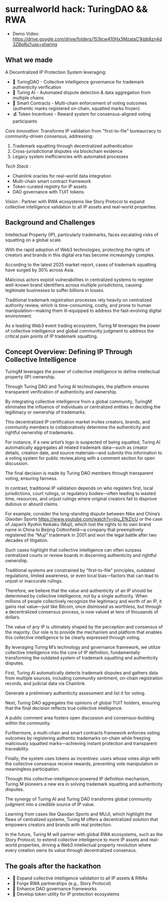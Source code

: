 # surrealworld hack: TuringDAO && RWA

* Demo Video: https://drive.google.com/drive/folders/153tcw410Hx3MzataC1kbb8zn4d3ZBpRu?usp=sharing

## What we made

A Decentralized IP Protection System leveraging:

- 🧠 TuringDAO - Collective intelligence governance for trademark authenticity verification
- 🤖 Turing AI - Automated dispute detection & data aggregation from multiple chains
- 🔗 Smart Contracts - Multi-chain enforcement of voting outcomes (authentic marks registered on-chain, squatted marks frozen)
- 💰 Token Incentives - Reward system for consensus-aligned voting participants

*Core Innovation*: Transforms IP validation from "first-to-file" bureaucracy to community-driven consensus, addressing:

1. Trademark squatting through decentralized authentication
2. Cross-jurisdictional disputes via blockchain evidence
3. Legacy system inefficiencies with automated processes

*Tech Stack* :

- Chainlink oracles for real-world data integration
- Multi-chain smart contract framework
- Token-curated registry for IP assets
- DAO governance with TUIT tokens

*Vision* : Partner with RWA ecosystems like Story Protocol to expand collective intelligence validation to all IP assets and real-world properties.

## Background and Challenges

Intellectual Property (IP), particularly trademarks, faces escalating risks of squatting on a global scale.

With the rapid adoption of Web3 technologies, protecting the rights of creators and brands in this digital era has become increasingly complex.

According to the latest 2025 market report, cases of trademark squatting have surged by 30% across Asia.

Malicious actors exploit vulnerabilities in centralized systems to register well-known brand identifiers across multiple jurisdictions, causing legitimate businesses to suffer billions in losses.

Traditional trademark registration processes rely heavily on centralized authority review, which is time-consuming, costly, and prone to human manipulation—making them ill-equipped to address the fast-evolving digital environment.

As a leading Web3 event trading ecosystem, Turing M leverages the power of collective intelligence and global community judgment to address the critical pain points of IP trademark squatting.


## Concept Overview: Defining IP Through Collective Intelligence

TuringM leverages the power of collective intelligence to define intellectual property (IP) ownership.

Through Turing DAO and Turing AI technologies, the platform ensures transparent verification of authenticity and ownership.

By integrating collective intelligence from a global community, TuringM eliminates the influence of individuals or centralized entities in deciding the legitimacy or ownership of trademarks.

This decentralized IP certification market invites creators, brands, and community members to collaboratively determine the authenticity and rightful ownership of trademarks.

For instance, if a new artist’s logo is suspected of being  squatted, Turing AI automatically aggregates all related trademark data—such as creator details, creation date, and source materials—and submits this information to a voting system for public review,along with a comment section for open discussion.

The final decision is made by Turing DAO members through transparent voting, ensuring fairness.

In contrast, traditional IP validation depends on who registers first, local jurisdictions, court rulings, or regulatory bodies—often leading to wasted time, resources, and unjust rulings where original creators fail to disprove dubious or absurd claims.

For example, consider the long-standing dispute between Nike and China’s Qiaodan Sports https://www.youtube.com/watch?v=bju_EfkZlcU or the case of Japan’s Ryohin Keikaku (Muji), which lost the rights to its own brand name in China to Beijing Cottonfield—a company that preemptively registered the "Muji" trademark in 2001 and won the legal battle after two decades of litigation.

Such cases highlight that collective intelligence can often surpass centralized courts or review boards in discerning authenticity and rightful ownership.


Traditional systems are constrained by "first-to-file" principles, outdated regulations, limited awareness, or even local bias—factors that can lead to unjust or inaccurate rulings.

Therefore, we believe that the value and authenticity of an IP should be determined by collective intelligence, not by a single authority.
When millions of people collectively recognize the legitimacy and worth of an IP, it gains real value—just like Bitcoin, once dismissed as worthless, but through a decentralized consensus process, is now valued at tens of thousands of dollars.

The value of any IP is ultimately shaped by the perception and consensus of the majority.
Our role is to provide the mechanism and platform that enables this collective intelligence to be clearly expressed through voting.

By leveraging Turing M’s technology and governance framework, we utilize collective intelligence into the core of IP definition, fundamentally transforming the outdated system of trademark squatting and authenticity disputes.

First, Turing AI automatically detects trademark disputes and gathers data from multiple sources, including community sentiment, on-chain registration records, and judicial data via Chainlink.

Generate a preliminary authenticity assessment and list it for voting.

Next, Turing DAO aggregates the opinions of global TUIT holders, ensuring that the final decision reflects true collective intelligence.

A public comment area fosters open discussion and consensus-building within the community.

Furthermore, a multi-chain and smart contracts framework enforces voting outcomes by registering authentic trademarks on-chain while freezing maliciously squatted marks—achieving instant protection and transparent traceability.

Finally, the system uses tokens as incentives: users whose votes align with the collective consensus receive rewards, preventing vote manipulation or meaningless participation.

Through this collective-intelligence-powered IP definition mechanism, Turing M pioneers a new era in solving trademark squatting and authenticity disputes.

The synergy of Turing AI and Turing DAO transforms global community judgment into a credible source of IP value.

Learning from cases like Qiaodan Sports and MUJI, which highlight the flaws of centralized systems, Turing M offers a decentralized solution that empowers creators and brands with real protection.

In the future, Turing M will partner with global RWA ecosystems, such as the Story Protocol, to extend collective intelligence to more IP assets and real-world properties, driving a Web3 intellectual property revolution where every creation owns its value through decentralized consensus.

## The goals after the hackathon

- 🚀 Expand collective intelligence validation to all IP assets & RWAs
- 🤝 Forge RWA partnerships (e.g., Story Protocol)
- 🔄 Enhance DAO governance frameworks
- 💎 Develop token utility for IP protection ecosystems